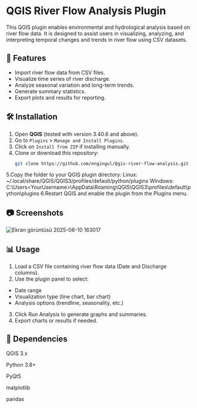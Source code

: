 # QGIS River Flow Analysis Plugin

This QGIS plugin enables environmental and hydrological analysis based on river flow data. It is designed to assist users in visualizing, analyzing, and interpreting temporal changes and trends in river flow using CSV datasets.

## 🌊 Features

- Import river flow data from CSV files.
- Visualize time series of river discharge.
- Analyze seasonal variation and long-term trends.
- Generate summary statistics.
- Export plots and results for reporting.

## 🛠️ Installation

1. Open **QGIS** (tested with version 3.40.6 and above).
2. Go to `Plugins` > `Manage and Install Plugins`.
3. Click on `Install from ZIP` if installing manually.
4. Clone or download this repository:
   ```bash
   git clone https://github.com/engingul/Qgis-river-flow-analysis.git
5.Copy the folder to your QGIS plugin directory:
Linux: ~/.local/share/QGIS/QGIS3/profiles/default/python/plugins
Windows: C:\Users\<YourUsername>\AppData\Roaming\QGIS\QGIS3\profiles\default\python\plugins
6.Restart QGIS and enable the plugin from the Plugins menu.

## 📷 Screenshots

![Ekran görüntüsü 2025-06-10 163017](https://github.com/user-attachments/assets/6776c8a4-0857-417e-a50a-fb3295ccd205)

## 📊 Usage
1. Load a CSV file containing river flow data (Date and Discharge columns).
2. Use the plugin panel to select:
- Date range
- Visualization type (line chart, bar chart)
- Analysis options (trendline, seasonality, etc.)
3. Click Run Analysis to generate graphs and summaries.
4. Export charts or results if needed.

## 🧪 Dependencies
QGIS 3.x

Python 3.8+

PyQt5

matplotlib

pandas
